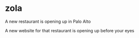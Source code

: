 zola
====

A new restaurant is opening up in Palo Alto

A new website for that restaurant is opening up before your eyes
